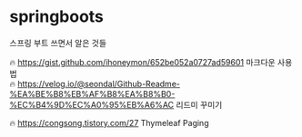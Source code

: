 # springboots
스프링 부트 쓰면서 알은 것들

:fire: https://gist.github.com/ihoneymon/652be052a0727ad59601 마크다운 사용법 
<br>
:fire: https://velog.io/@seondal/Github-Readme-%EA%BE%B8%EB%AF%B8%EA%B8%B0-%EC%B4%9D%EC%A0%95%EB%A6%AC 리드미 꾸미기 

:fire: https://congsong.tistory.com/27 Thymeleaf Paging